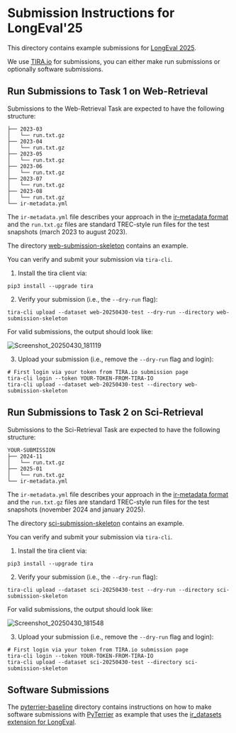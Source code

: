 # Submission Instructions for LongEval'25

This directory contains example submissions for [LongEval 2025](https://clef-longeval.github.io/).

We use [TIRA.io](https://www.tira.io/task-overview/longeval-2025) for submissions, you can either make run submissions or optionally software submissions.

## Run Submissions to Task 1 on Web-Retrieval

Submissions to the Web-Retrieval Task are expected to have the following structure:

```
├── 2023-03
│   └── run.txt.gz
├── 2023-04
│   └── run.txt.gz
├── 2023-05
│   └── run.txt.gz
├── 2023-06
│   └── run.txt.gz
├── 2023-07
│   └── run.txt.gz
├── 2023-08
│   └── run.txt.gz
└── ir-metadata.yml
```

The `ir-metadata.yml` file describes your approach in the [ir-metadata format](https://www.ir-metadata.org/) and the `run.txt.gz` files are standard TREC-style run files for the test snapshots (march 2023 to august 2023).

The directory [web-submission-skeleton](web-submission-skeleton) contains an example.

You can verify and submit your submission via `tira-cli`.

1. Install the tira client via:

```
pip3 install --upgrade tira
```

2. Verify your submission (i.e., the `--dry-run` flag):

```
tira-cli upload --dataset web-20250430-test --dry-run --directory web-submission-skeleton
```

For valid submissions, the output should look like:

![Screenshot_20250430_181119](https://github.com/user-attachments/assets/1d03de4a-19e3-417c-beee-40a08469c4f4)


3. Upload your submission (i.e., remove the `--dry-run` flag and login):

```
# First login via your token from TIRA.io submission page
tira-cli login --token YOUR-TOKEN-FROM-TIRA-IO
tira-cli upload --dataset web-20250430-test --directory web-submission-skeleton
```

## Run Submissions to Task 2 on Sci-Retrieval

Submissions to the Sci-Retrieval Task are expected to have the following structure:

```
YOUR-SUBMISSION
├── 2024-11
│   └── run.txt.gz
├── 2025-01
│   └── run.txt.gz
└── ir-metadata.yml
```

The `ir-metadata.yml` file describes your approach in the [ir-metadata format](https://www.ir-metadata.org/) and the `run.txt.gz` files are standard TREC-style run files for the test snapshots (november 2024 and january 2025).

The directory [sci-submission-skeleton](sci-submission-skeleton) contains an example.

You can verify and submit your submission via `tira-cli`.

1. Install the tira client via:

```
pip3 install --upgrade tira
```

2. Verify your submission (i.e., the `--dry-run` flag):

```
tira-cli upload --dataset sci-20250430-test --dry-run --directory sci-submission-skeleton
```

For valid submissions, the output should look like:

![Screenshot_20250430_181548](https://github.com/user-attachments/assets/751fdaff-51fb-4259-acda-1d3907d48f26)


3. Upload your submission (i.e., remove the `--dry-run` flag and login):

```
# First login via your token from TIRA.io submission page
tira-cli login --token YOUR-TOKEN-FROM-TIRA-IO
tira-cli upload --dataset sci-20250430-test --directory sci-submission-skeleton
```

## Software Submissions

The [pyterrier-baseline](pyterrier-baseline) directory contains instructions on how to make software submissions with [PyTerrier](https://github.com/terrier-org/pyterrier) as example that uses the [ir_datasets extension for LongEval](https://github.com/clef-longeval/ir-datasets-longeval).
